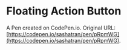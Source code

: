 # Floating Action Button

A Pen created on CodePen.io. Original URL: [https://codepen.io/sashatran/pen/pRpmWG](https://codepen.io/sashatran/pen/pRpmWG).


